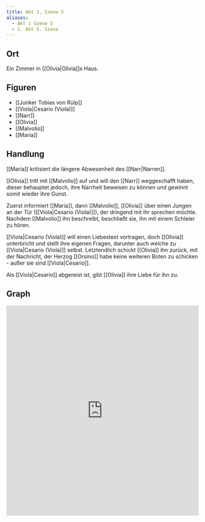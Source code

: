 ```yaml
---
title: Akt 1, Szene 5
aliases:
  - Akt 1 Szene 5
  - 1. Akt 5. Szene
---
```

## Ort
Ein Zimmer in [[Olivia|Olivia]]s Haus.

## Figuren
- [[Junker Tobias von Rülp]]
- [[Viola|Cesario (Viola)]]
- [[Narr]]
- [[Olivia]]
- [[Malvolio]]
- [[Maria]]

## Handlung
[[Maria]] kritisiert die längere Abwesenheit des [[Narr|Narren]]. 

[[Olivia]] tritt mit [[Malvolio]] auf und will den [[Narr]] weggeschafft haben, dieser behauptet jedoch, ihre Narrheit beweisen zu können und gewinnt somit wieder ihre Gunst.

Zuerst informiert [[Maria]], dann [[Malvolio]], [[Olivia]] über einen Jungen an der Tür ([[Viola|Cesario (Viola)]]), der dringend mit ihr sprechen möchte. Nachdem [[Malvolio]] ihn beschreibt, beschließt sie, ihn mit einem Schleier zu hören.

[[Viola|Cesario (Viola)]] will einen Liebestext vortragen, doch [[Olivia]] unterbricht und stellt ihre eigenen Fragen, darunter auch welche zu [[Viola|Cesario (Viola)]] selbst. Letztendlich schickt [[Olivia]] ihn zurück, mit der Nachricht, der Herzog [[Orsino]] habe keine weiteren Boten zu schicken - außer sie sind [[Viola|Cesario]].

Als [[Viola|Cesario]] abgereist ist, gibt [[Olivia]] ihre Liebe für ihn zu.

## Graph
<iframe src="https://catchears.github.io/was-ihr-wollt-graphs/act-1/act-1-scene-5-dark" width=100% height=550 style="border: 0;"></iframe>

